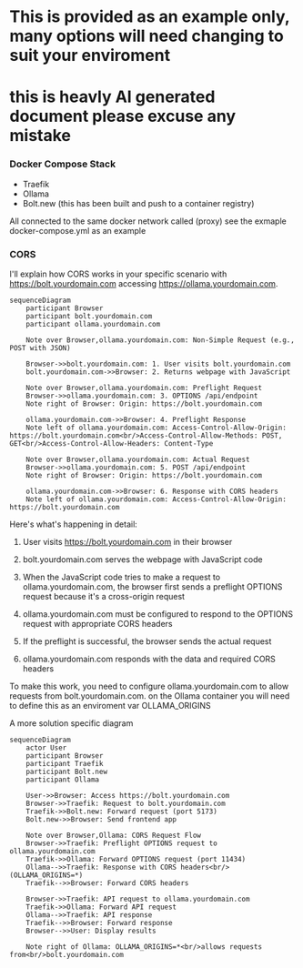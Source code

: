 # This is provided as an example only, many options will need changing to suit your enviroment

# this is heavly AI generated document please excuse any mistake

### Docker Compose Stack 

* Traefik
* Ollama
* Bolt.new (this has been built and push to a container registry)

All connected to the same docker network called (proxy) see the exmaple docker-compose.yml as an example

### CORS
I'll explain how CORS works in your specific scenario with https://bolt.yourdomain.com accessing https://ollama.yourdomain.com.

```mermaid
sequenceDiagram
    participant Browser
    participant bolt.yourdomain.com
    participant ollama.yourdomain.com

    Note over Browser,ollama.yourdomain.com: Non-Simple Request (e.g., POST with JSON)
    
    Browser->>bolt.yourdomain.com: 1. User visits bolt.yourdomain.com
    bolt.yourdomain.com->>Browser: 2. Returns webpage with JavaScript
    
    Note over Browser,ollama.yourdomain.com: Preflight Request
    Browser->>ollama.yourdomain.com: 3. OPTIONS /api/endpoint
    Note right of Browser: Origin: https://bolt.yourdomain.com
    
    ollama.yourdomain.com->>Browser: 4. Preflight Response
    Note left of ollama.yourdomain.com: Access-Control-Allow-Origin: https://bolt.yourdomain.com<br/>Access-Control-Allow-Methods: POST, GET<br/>Access-Control-Allow-Headers: Content-Type
    
    Note over Browser,ollama.yourdomain.com: Actual Request
    Browser->>ollama.yourdomain.com: 5. POST /api/endpoint
    Note right of Browser: Origin: https://bolt.yourdomain.com
    
    ollama.yourdomain.com->>Browser: 6. Response with CORS headers
    Note left of ollama.yourdomain.com: Access-Control-Allow-Origin: https://bolt.yourdomain.com
```

Here's what's happening in detail:

1. User visits https://bolt.yourdomain.com in their browser

2. bolt.yourdomain.com serves the webpage with JavaScript code

3. When the JavaScript code tries to make a request to ollama.yourdomain.com, the browser first sends a preflight OPTIONS request because it's a cross-origin request

4. ollama.yourdomain.com must be configured to respond to the OPTIONS request with appropriate CORS headers

5. If the preflight is successful, the browser sends the actual request

6. ollama.yourdomain.com responds with the data and required CORS headers

To make this work, you need to configure ollama.yourdomain.com to allow requests from bolt.yourdomain.com. on the Ollama container you will need to define this as an enviroment var OLLAMA_ORIGINS

A more solution specific diagram

```mermaid
sequenceDiagram
    actor User
    participant Browser
    participant Traefik
    participant Bolt.new
    participant Ollama

    User->>Browser: Access https://bolt.yourdomain.com
    Browser->>Traefik: Request to bolt.yourdomain.com
    Traefik->>Bolt.new: Forward request (port 5173)
    Bolt.new->>Browser: Send frontend app

    Note over Browser,Ollama: CORS Request Flow
    Browser->>Traefik: Preflight OPTIONS request to ollama.yourdomain.com
    Traefik->>Ollama: Forward OPTIONS request (port 11434)
    Ollama-->>Traefik: Response with CORS headers<br/>(OLLAMA_ORIGINS=*)
    Traefik-->>Browser: Forward CORS headers

    Browser->>Traefik: API request to ollama.yourdomain.com
    Traefik->>Ollama: Forward API request
    Ollama-->>Traefik: API response
    Traefik-->>Browser: Forward response
    Browser-->>User: Display results

    Note right of Ollama: OLLAMA_ORIGINS=*<br/>allows requests from<br/>bolt.yourdomain.com
```